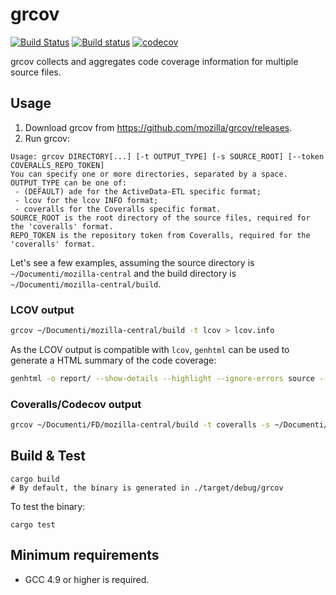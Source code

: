 # grcov

[![Build Status](https://travis-ci.org/mozilla/grcov.svg?branch=master)](https://travis-ci.org/mozilla/grcov)
[![Build status](https://ci.appveyor.com/api/projects/status/1957u00h26alxey2/branch/master?svg=true)](https://ci.appveyor.com/project/marco-c/grcov)
[![codecov](https://codecov.io/gh/mozilla/grcov/branch/master/graph/badge.svg)](https://codecov.io/gh/mozilla/grcov)

grcov collects and aggregates code coverage information for multiple source files.

## Usage

1. Download grcov from https://github.com/mozilla/grcov/releases.
2. Run grcov:

```
Usage: grcov DIRECTORY[...] [-t OUTPUT_TYPE] [-s SOURCE_ROOT] [--token COVERALLS_REPO_TOKEN]
You can specify one or more directories, separated by a space.
OUTPUT_TYPE can be one of:
 - (DEFAULT) ade for the ActiveData-ETL specific format;
 - lcov for the lcov INFO format;
 - coveralls for the Coveralls specific format.
SOURCE_ROOT is the root directory of the source files, required for the 'coveralls' format.
REPO_TOKEN is the repository token from Coveralls, required for the 'coveralls' format.
```

Let's see a few examples, assuming the source directory is `~/Documenti/mozilla-central` and the build directory is `~/Documenti/mozilla-central/build`.

### LCOV output

```sh
grcov ~/Documenti/mozilla-central/build -t lcov > lcov.info
```

As the LCOV output is compatible with `lcov`, `genhtml` can be used to generate a HTML summary of the code coverage:
```sh
genhtml -o report/ --show-details --highlight --ignore-errors source --legend lcov.info
```

### Coveralls/Codecov output

```sh
grcov ~/Documenti/FD/mozilla-central/build -t coveralls -s ~/Documenti/FD/mozilla-central --token YOUR_COVERALLS_TOKEN > coveralls.json
```

## Build & Test

```
cargo build
# By default, the binary is generated in ./target/debug/grcov
```

To test the binary:
```
cargo test
```

## Minimum requirements

- GCC 4.9 or higher is required.

